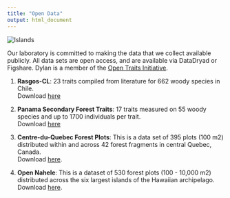 ```yaml
---
title: "Open Data"
output: html_document
---
```

![Islands](/img/ElJiral_paisaje_b_w3_2.png)  

Our laboratory is committed to making the data that we collect available publicly. All data sets are open access, and are available via DataDryad or Figshare. Dylan is a member of the [Open Traits Initiative](https://opentraits.org).   

1. __Rasgos-CL__: 23 traits compiled from literature for 662 woody species in Chile.  
   Download [here](https://github.com/dylancraven/Rasgos-CL)    

2. __Panama Secondary Forest Traits__: 17 traits measured on 55 woody species and up to 1700 individuals per trait.  
   Download [here](https://figshare.com/articles/Functional_Leaf_Traits_55_spp_in_central_Panama_/1402253)    
   
3. __Centre-du-Quebec Forest Plots__: This is a data set of 395 plots (100 m2) distributed within and across 42 forest fragments in central Quebec, Canada.  
   Download [here](https://figshare.com/articles/Centre_du_Quebec_Forest_Plots/10325681). 
   
4. __Open Nahele__: This is a dataset of 530 forest plots (100 - 10,000 m2) distributed across the six largest islands of the Hawaiian archipelago.  
   Download [here](https://doi.org/10.5061/dryad.1kk02qr).

